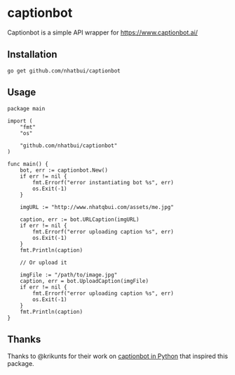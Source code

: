 # captionbot

Captionbot is a simple API wrapper for https://www.captionbot.ai/

## Installation

`go get github.com/nhatbui/captionbot`

## Usage

```
package main

import (
	"fmt"
	"os"

	"github.com/nhatbui/captionbot"
)

func main() {
	bot, err := captionbot.New()
	if err != nil {
		fmt.Errorf("error instantiating bot %s", err)
		os.Exit(-1)
	}

	imgURL := "http://www.nhatqbui.com/assets/me.jpg"

	caption, err := bot.URLCaption(imgURL)
	if err != nil {
		fmt.Errorf("error uploading caption %s", err)
		os.Exit(-1)
	}
	fmt.Println(caption)

	// Or upload it

	imgFile := "/path/to/image.jpg"
	caption, err = bot.UploadCaption(imgFile)
	if err != nil {
		fmt.Errorf("error uploading caption %s", err)
		os.Exit(-1)
	}
	fmt.Println(caption)
}
```

## Thanks

Thanks to @krikunts for their work on [captionbot in Python](https://github.com/krikunts/captionbot) that inspired this package.
